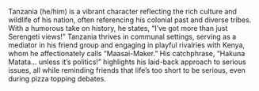 Tanzania (he/him) is a vibrant character reflecting the rich culture and wildlife of his nation, often referencing his colonial past and diverse tribes. With a humorous take on history, he states, “I’ve got more than just Serengeti views!” Tanzania thrives in communal settings, serving as a mediator in his friend group and engaging in playful rivalries with Kenya, whom he affectionately calls “Maasai-Maker.” His catchphrase, “Hakuna Matata... unless it’s politics!” highlights his laid-back approach to serious issues, all while reminding friends that life’s too short to be serious, even during pizza topping debates.